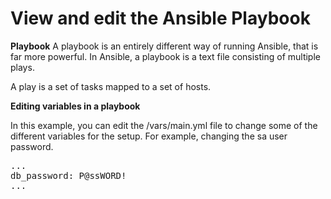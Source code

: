 # View and edit the Ansible Playbook

**Playbook**
A playbook is an entirely different way of running Ansible, that is far more powerful. In Ansible, a playbook is a text file consisting of multiple plays.

A play is a set of tasks mapped to a set of hosts.

**Editing variables in a playbook**

In this example, you can edit the /vars/main.yml file to change some of the different variables for the setup. For example, changing the sa user password.

<pre class="file">
...
db_password: P@ssWORD!
...
</pre>


